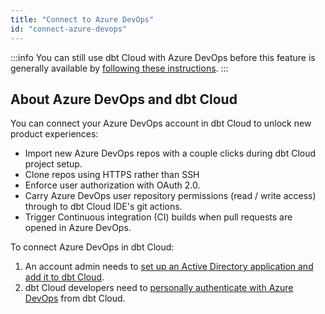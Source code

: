 ```yaml
---
title: "Connect to Azure DevOps"
id: "connect-azure-devops"
---
```


<Snippet src="available-beta-banner" />

:::info
You can still use dbt Cloud with Azure DevOps before this feature is generally available by [following these instructions](docs/collaborate/git/import-a-project-by-git-url#azure-devops).
:::

<Snippet src="available-enterprise-tier-only" />


## About Azure DevOps and dbt Cloud

You can connect your Azure DevOps account in dbt Cloud to unlock new product experiences:

- Import new Azure DevOps repos with a couple clicks during dbt Cloud project setup.
- Clone repos using HTTPS rather than SSH
- Enforce user authorization with OAuth 2.0.
- Carry Azure DevOps user repository permissions (read / write access) through to dbt Cloud IDE's git actions.
- Trigger Continuous integration (CI) builds when pull requests are opened in Azure DevOps.

To connect Azure DevOps in dbt Cloud:

1. An account admin needs to [set up an Active Directory application and add it to dbt Cloud](docs/collaborate/git/setup-azure).
2. dbt Cloud developers need to [personally authenticate with Azure DevOps](docs/collaborate/git/authenticate-azure) from dbt Cloud.
